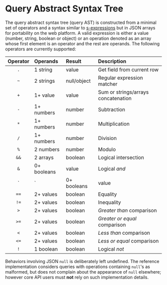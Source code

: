 # Query Abstract Syntax Tree

The query abstract syntax tree (query AST) is constructed from a minimal set
of operators and a syntax similar to [s-expressions][sexpr] but in JSON arrays
for portability on the web platform.  A valid expression is either a value
(number, string, boolean or object) or an operation denoted as an array
whose first element is an operator and the rest are operands.
The following operators are currently supported:

| Operator | Operands    | Result      | Description                         |
| :------: | :---------  | :---------- | :---------------------------------- |
|   `.`    | 1 string    | value       | Get field from current row          |
|   `~`    | 2 strings   | null/object | Regular expression matcher          |
|   `+`    | 1+ value    | value       | Sum or strings/arrays concatenation |
|   `-`    | 1+ numbers  | number      | Subtraction                         |
|   `*`    | 1+ numbers  | number      | Multiplication                      |
|   `/`    | 1+ numbers  | number      | Division                            |
|   `%`    | 2 numbers   | number      | Modulo                              |
|   `&&`   | 2 arrays    | boolean     | Logical intersection                |
|   `&`    | 0+ booleans | value       | Logical *and*                       |
|   `|`    | 0+ booleans | value       | Logical *or*                        |
|   `==`   | 2+ values   | boolean     | Equality                            |
|   `!=`   | 2+ values   | boolean     | Inequality                          |
|   `>`    | 2+ values   | boolean     | *Greater than* comparison           |
|   `>=`   | 2+ values   | boolean     | *Greater or equal* comparison       |
|   `<`    | 2+ values   | boolean     | *Less than* comparison              |
|   `<=`   | 2+ values   | boolean     | *Less or equal* comparison          |
|   `!`    | 1 boolean   | boolean     | Logical *not*                       |

Behaviors involving JSON `null` is deliberately left undefined.
The reference implementation considers queries with operations
containing `null`'s as malformed, but does not complain about
the appearance of `null` elsewhere; however core API users
must **not** rely on such implementation details.

[sexpr]: https://en.wikipedia.org/wiki/S-expression
